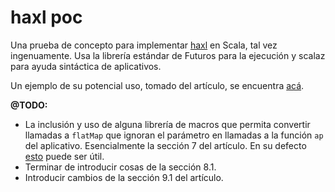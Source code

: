 # haxl poc

Una prueba de concepto para implementar [haxl](http://community.haskell.org/~simonmar/papers/haxl-icfp14.pdf) en Scala, tal vez ingenuamente. Usa la librería estándar de Futuros para la ejecución y scalaz para ayuda sintáctica de aplicativos.

Un ejemplo de su potencial uso, tomado del artículo, se encuentra [acá](https://github.com/miguel-vila/haxl-poc/blob/5b26a401313c3e9563aadec728f38ce57d22cee7/src/main/scala/saxl/Example.scala#L82).

**@TODO:**

* La inclusión y uso de alguna librería de macros que permita convertir llamadas a `flatMap` que ignoran el parámetro en llamadas a la función `ap` del aplicativo. Esencialmente la sección 7 del artículo. En su defecto [esto](https://github.com/puffnfresh/wartremover#noneedformonad) puede ser útil.
* Terminar de introducir cosas de la sección 8.1.
* Introducir cambios de la sección 9.1 del artículo.
